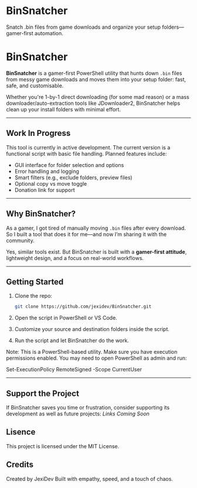 # BinSnatcher
Snatch .bin files from game downloads and organize your setup folders—gamer-first automation.
# BinSnatcher

**BinSnatcher** is a gamer-first PowerShell utility that hunts down `.bin` files from messy game downloads and moves them into your setup folder: fast, safe, and customisable.

Whether you're 1-by-1 direct downloading (for some mad reason) or a mass downloader/auto-extraction tools like JDownloader2, BinSnatcher helps clean up your install folders with minimal effort.

---

## Work In Progress

This tool is currently in active development. The current version is a functional script with basic file handling. Planned features include:

- GUI interface for folder selection and options  
- Error handling and logging  
- Smart filters (e.g., exclude folders, preview files)  
- Optional copy vs move toggle  
- Donation link for support  

---

## Why BinSnatcher?

As a gamer, I got tired of manually moving `.bin` files after every download. So I built a tool that does it for me—and now I’m sharing it with the community.

Yes, similar tools exist. But BinSnatcher is built with a **gamer-first attitude**, lightweight design, and a focus on real-world workflows.

---

## Getting Started

1. Clone the repo:
   ```bash
   git clone https://github.com/jexidev/BinSnatcher.git
2. Open the script in PowerShell or VS Code.

3. Customize your source and destination folders inside the script.

4. Run the script and let BinSnatcher do the work.

Note: This is a PowerShell-based utility. Make sure you have execution permissions enabled. You may need to open PowerShell as admin and run:

Set-ExecutionPolicy RemoteSigned -Scope CurrentUser

---

## Support the Project
If BinSnatcher saves you time or frustration, consider supporting its development as well as future projects:
*Links Coming Soon*

## Lisence

This project is licensed under the MIT License.

## Credits

Created by JexiDev
Built with empathy, speed, and a touch of chaos.
